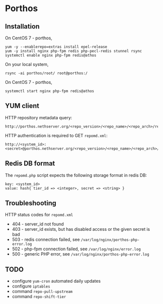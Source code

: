 Porthos
=======

Installation
------------

On CentOS 7 - porthos,

    yum -y --enablerepo=extras install epel-release
    yum -y install nginx php-fpm redis php-pecl-redis stunnel rsync
    systemctl enable nginx php-fpm redis@athos

On your local system,

    rsync -ai porthos/root/ root@porthos:/

On CentOS 7 - porthos,

    systemctl start nginx php-fpm redis@athos

YUM client
----------

HTTP repository metadata query:

    http://porthos.nethserver.org/<repo_version>/<repo_name>/<repo_arch>/repodata/repomd.xml

HTTP authentication is required to GET `repomd.xml`:

    http://<system_id>:<secret>@porthos.nethserver.org/<repo_version>/<repo_name>/<repo_arch>/repodata/repomd.xml


Redis DB format
---------------

The `repomd.php` script expects the following storage format in redis DB:

    key: <system_id>
    value: hash{ tier_id => <integer>, secret => <string> }

Troubleshooting
---------------

HTTP status codes for `repomd.xml`

* 404 - server_id not found
* 403 - server_id exists, but has disabled access or the given secret is bad
* 503 - redis connection failed, see `/var/log/nginx/porthos-php-error.log`
* 502 - php-fpm connection failed, see `/var/log/nginx/error.log`
* 500 - generic PHP error, see `/var/log/nginx/porthos-php-error.log`

TODO
----

- configure `yum-cron` automated daily updates
- configure `iptables`
- command `repo-pull-upstream`
- command `repo-shift-tier`
